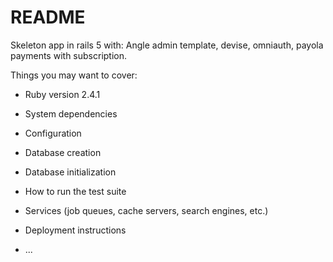# README

Skeleton app in rails 5 with: Angle admin template, devise, omniauth, payola payments with subscription.

Things you may want to cover:

* Ruby version
  2.4.1
  
* System dependencies

* Configuration

* Database creation

* Database initialization

* How to run the test suite

* Services (job queues, cache servers, search engines, etc.)

* Deployment instructions

* ...
